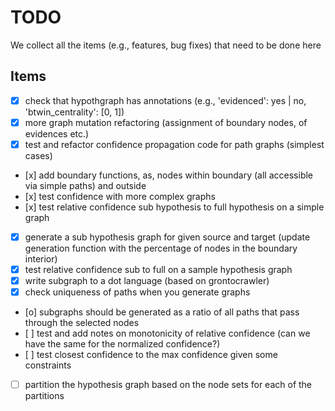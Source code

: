 # TODO

We collect all the items (e.g., features, bug fixes) that need to be done here

## Items

* [x] check that hypothgraph has annotations (e.g., 'evidenced': yes | no, 'btwin_centrality': [0, 1])
* [x] more graph mutation refactoring (assignment of boundary nodes, of evidences etc.)
* [x] test and refactor confidence propagation code for path graphs (simplest cases)
* [x] add boundary functions, as, nodes within boundary (all accessible via simple paths) and outside
* [x] test confidence with more complex graphs
* [x] test relative confidence sub hypothesis to full hypothesis on a simple graph
* [x] generate a sub hypothesis graph for given source and target (update generation function with the percentage of nodes in the boundary interior)
* [x] test relative confidence sub to full on a sample hypothesis graph
* [x] write subgraph to a dot language (based on grontocrawler)
* [x] check uniqueness of paths when you generate graphs
* [o] subgraphs should be generated as a ratio of all paths that pass through the selected nodes
* [ ] test and add notes on monotonicity of relative confidence (can we have the same for the normalized confidence?)
* [ ] test closest confidence to the max confidence given some constraints
* [ ] partition the hypothesis graph based on the node sets for each of the partitions
